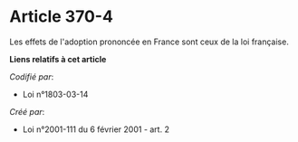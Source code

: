 # Article 370-4

Les effets de l'adoption prononcée en France sont ceux de la loi française.

**Liens relatifs à cet article**

_Codifié par_:

  - Loi n°1803-03-14

_Créé par_:

  - Loi n°2001-111 du 6 février 2001 - art. 2
